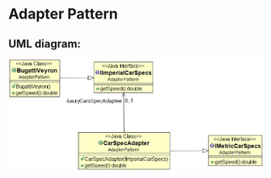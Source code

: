 # Adapter Pattern

## UML diagram:

![Alt text](AdapterPatternUML.jpg?raw=true "Pattern's UML diagram")
